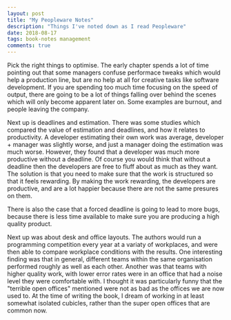 ```yaml
---
layout: post
title: "My Peopleware Notes"
description: "Things I've noted down as I read Peopleware"
date: 2018-08-17
tags: book-notes management
comments: true
---
```


Pick the right things to optimise.
The early chapter spends a lot of time pointing out that some managers confuse performace tweaks which would help a production line, but are no help at all for creative tasks like software development.
If you are spending too much time focusing on the speed of output, there are going to be a lot of things falling over behind the scenes which will only become apparent later on.
Some examples are burnout, and people leaving the company.

Next up is deadlines and estimation.
There was some studies which compared the value of estimation and deadlines, and how it relates to productivity.
A developer estimating their own work was average, developer + manager was slightly worse, and just a manager doing the estimation was much worse.
However, they found that a developer was much more productive without a deadline.
Of course you would think that without a deadline then the developers are free to fluff about as much as they want.
The solution is that you need to make sure that the work is structured so that it feels rewarding.
By making the work rewarding, the developers are productive, and are a lot happier because there are not the same presures on them.

There is also the case that a forced deadline is going to lead to more bugs, because there is less time available to make sure you are producing a high quality product.

Next up was about desk and office layouts.
The authors would run a programming competition every year at a variaty of workplaces, and were then able to compare workplace conditions with the results.
One interesting finding was that in general, different teams within the same organisation performed roughly as well as each other.
Another was that teams with higher quality work, with lower error rates were in an office that had a noise level they were comfortable with.
I thought it was particularly funny that the "terrible open offices" mentioned were not as bad as the offices we are now used to.
At the time of writing the book, I dream of working in at least somewhat isolated cubicles, rather than the super open offices that are common now.
